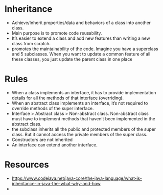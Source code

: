 # Inheritance

- Achieve/Inherit properties/data and behaviors of a class into another class.
- Main purpose is to promote code reusability.
- It’s easier to extend a class and add new features than writing a new class from scratch.
- promotes the maintainability of the code. Imagine you have a superclass and 5 subclasses. When you want to update a common feature of all these classes, you just update the parent class in one place

# Rules 

- When a class implements an interface, it has to provide implementation details for all the methods of that interface (overriding).
- When an abstract class implements an interface, it’s not required to override methods of the super interface.
- Interface > Abstract class > Non-abstract class. Non-abstract class must have to implement methods that haven’t been implemented in the abstract class.
- the subclass inherits all the public and protected members of the super class. But it cannot access the private members of the super class.
- Constructors are not inherited 
- An interface can extend another interface.

# Resources 

- https://www.codejava.net/java-core/the-java-language/what-is-inheritance-in-java-the-what-why-and-how
- 
